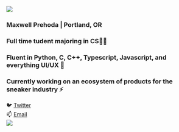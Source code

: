 ![](https://i.imgur.com/4M7IWwP.gif)
### Maxwell Prehoda | Portland, OR
### Full time tudent majoring in CS👨‍🎓
### Fluent in Python, C, C++, Typescript, Javascript, and everything UI/UX 🌱
### Currently working on an ecosystem of products for the sneaker industry ⚡
🐦 [Twitter](https://twitter.com/lunarisachef) <br>
📫 [Email](mailto:maxprehoda@gmail.com) <br>
![](https://i.imgur.com/4M7IWwP.gif)
<!--
**MaxPrehoda/MaxPrehoda** is a ✨ _special_ ✨ repository because its `README.md` (this file) appears on your GitHub profile.

